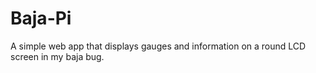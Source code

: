 # Baja-Pi
A simple web app that displays gauges and information on a round LCD screen in my baja bug.
